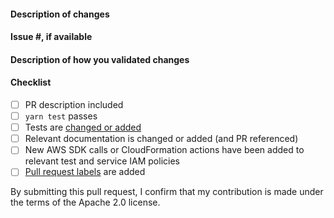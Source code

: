 <!--
Please make sure to read the Pull Request Guidelines:
https://github.com/aws-amplify/amplify-cli/blob/dev/CONTRIBUTING.md#pull-requests
-->

#### Description of changes

<!--
Thank you for your Pull Request! Please provide a description above and review
the requirements below.
-->

#### Issue #, if available

<!-- Also, please reference any associated PRs for documentation updates. -->

#### Description of how you validated changes

#### Checklist

<!-- Remove items that do not apply. For completed items, change [ ] to [x]. -->

- [ ] PR description included
- [ ] `yarn test` passes
- [ ] Tests are [changed or added](https://github.com/aws-amplify/amplify-cli/blob/dev/CONTRIBUTING.md#tests)
- [ ] Relevant documentation is changed or added (and PR referenced)
- [ ] New AWS SDK calls or CloudFormation actions have been added to relevant test and service IAM policies
- [ ] [Pull request labels](https://github.com/aws-amplify/amplify-cli/blob/dev/CONTRIBUTING.md#labels) are added

By submitting this pull request, I confirm that my contribution is made under the terms of the Apache 2.0 license.
